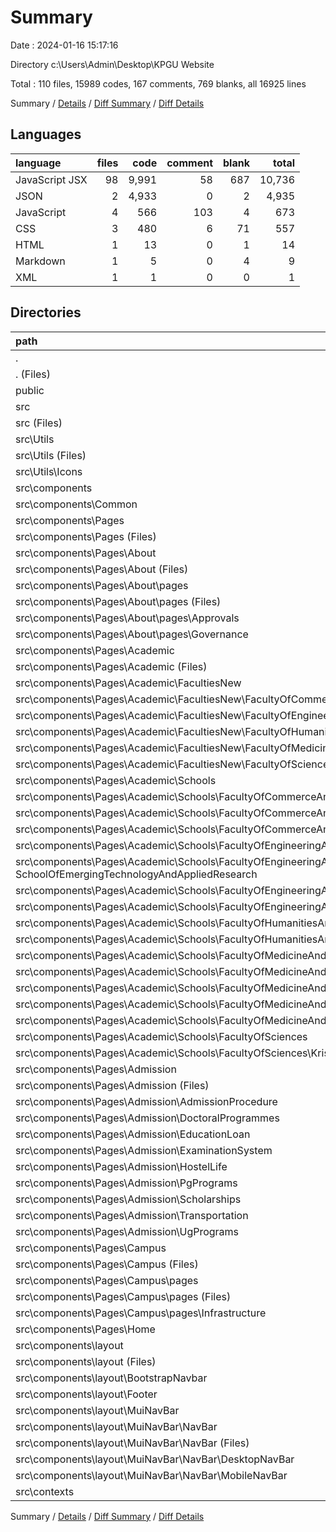 # Summary

Date : 2024-01-16 15:17:16

Directory c:\\Users\\Admin\\Desktop\\KPGU Website

Total : 110 files,  15989 codes, 167 comments, 769 blanks, all 16925 lines

Summary / [Details](details.md) / [Diff Summary](diff.md) / [Diff Details](diff-details.md)

## Languages
| language | files | code | comment | blank | total |
| :--- | ---: | ---: | ---: | ---: | ---: |
| JavaScript JSX | 98 | 9,991 | 58 | 687 | 10,736 |
| JSON | 2 | 4,933 | 0 | 2 | 4,935 |
| JavaScript | 4 | 566 | 103 | 4 | 673 |
| CSS | 3 | 480 | 6 | 71 | 557 |
| HTML | 1 | 13 | 0 | 1 | 14 |
| Markdown | 1 | 5 | 0 | 4 | 9 |
| XML | 1 | 1 | 0 | 0 | 1 |

## Directories
| path | files | code | comment | blank | total |
| :--- | ---: | ---: | ---: | ---: | ---: |
| . | 110 | 15,989 | 167 | 769 | 16,925 |
| . (Files) | 6 | 4,976 | 1 | 10 | 4,987 |
| public | 1 | 1 | 0 | 0 | 1 |
| src | 103 | 11,012 | 166 | 759 | 11,937 |
| src (Files) | 4 | 381 | 12 | 73 | 466 |
| src\\Utils | 2 | 652 | 0 | 18 | 670 |
| src\\Utils (Files) | 1 | 20 | 0 | 2 | 22 |
| src\\Utils\\Icons | 1 | 632 | 0 | 16 | 648 |
| src\\components | 96 | 9,959 | 154 | 662 | 10,775 |
| src\\components\\Common | 10 | 599 | 8 | 38 | 645 |
| src\\components\\Pages | 74 | 7,177 | 33 | 522 | 7,732 |
| src\\components\\Pages (Files) | 1 | 2 | 0 | 0 | 2 |
| src\\components\\Pages\\About | 22 | 3,416 | 31 | 154 | 3,601 |
| src\\components\\Pages\\About (Files) | 1 | 115 | 0 | 10 | 125 |
| src\\components\\Pages\\About\\pages | 21 | 3,301 | 31 | 144 | 3,476 |
| src\\components\\Pages\\About\\pages (Files) | 11 | 2,612 | 27 | 104 | 2,743 |
| src\\components\\Pages\\About\\pages\\Approvals | 4 | 273 | 0 | 22 | 295 |
| src\\components\\Pages\\About\\pages\\Governance | 6 | 416 | 4 | 18 | 438 |
| src\\components\\Pages\\Academic | 17 | 1,979 | 0 | 233 | 2,212 |
| src\\components\\Pages\\Academic (Files) | 1 | 115 | 0 | 11 | 126 |
| src\\components\\Pages\\Academic\\FacultiesNew | 5 | 151 | 0 | 30 | 181 |
| src\\components\\Pages\\Academic\\FacultiesNew\\FacultyOfCommerceAndManagement | 1 | 29 | 0 | 7 | 36 |
| src\\components\\Pages\\Academic\\FacultiesNew\\FacultyOfEngineeringAndTechnology | 1 | 35 | 0 | 6 | 41 |
| src\\components\\Pages\\Academic\\FacultiesNew\\FacultyOfHumanitiesAndPolicyStudies | 1 | 23 | 0 | 5 | 28 |
| src\\components\\Pages\\Academic\\FacultiesNew\\FacultyOfMedicineAndHealthcare | 1 | 41 | 0 | 6 | 47 |
| src\\components\\Pages\\Academic\\FacultiesNew\\FacultyOfSciences | 1 | 23 | 0 | 6 | 29 |
| src\\components\\Pages\\Academic\\Schools | 11 | 1,713 | 0 | 192 | 1,905 |
| src\\components\\Pages\\Academic\\Schools\\FacultyOfCommerceAndManagement | 2 | 284 | 0 | 33 | 317 |
| src\\components\\Pages\\Academic\\Schools\\FacultyOfCommerceAndManagement\\KrishnaSchoolOfBusinessManagement | 1 | 149 | 0 | 17 | 166 |
| src\\components\\Pages\\Academic\\Schools\\FacultyOfCommerceAndManagement\\KrishnaSchoolOfCommerce | 1 | 135 | 0 | 16 | 151 |
| src\\components\\Pages\\Academic\\Schools\\FacultyOfEngineeringAndTechnology | 3 | 551 | 0 | 49 | 600 |
| src\\components\\Pages\\Academic\\Schools\\FacultyOfEngineeringAndTechnology\\Krishna SchoolOfEmergingTechnologyAndAppliedResearch | 1 | 210 | 0 | 16 | 226 |
| src\\components\\Pages\\Academic\\Schools\\FacultyOfEngineeringAndTechnology\\KrishnaSchoolOfDiplomaStudies | 1 | 168 | 0 | 15 | 183 |
| src\\components\\Pages\\Academic\\Schools\\FacultyOfEngineeringAndTechnology\\KrishnaSchoolOfTechnology | 1 | 173 | 0 | 18 | 191 |
| src\\components\\Pages\\Academic\\Schools\\FacultyOfHumanitiesAndPolicyStudies | 1 | 135 | 0 | 16 | 151 |
| src\\components\\Pages\\Academic\\Schools\\FacultyOfHumanitiesAndPolicyStudies\\KrishnaSchoolOfArtsAndHumanities | 1 | 135 | 0 | 16 | 151 |
| src\\components\\Pages\\Academic\\Schools\\FacultyOfMedicineAndHealthcare | 4 | 602 | 0 | 75 | 677 |
| src\\components\\Pages\\Academic\\Schools\\FacultyOfMedicineAndHealthcare\\KrishnaAyurvedMedicalCollege | 1 | 133 | 0 | 20 | 153 |
| src\\components\\Pages\\Academic\\Schools\\FacultyOfMedicineAndHealthcare\\KrishnaSchoolOfNursing | 1 | 141 | 0 | 20 | 161 |
| src\\components\\Pages\\Academic\\Schools\\FacultyOfMedicineAndHealthcare\\KrishnaSchoolOfPharmacyAndResearch | 1 | 167 | 0 | 18 | 185 |
| src\\components\\Pages\\Academic\\Schools\\FacultyOfMedicineAndHealthcare\\KrishnaSchoolOfPhysiotherapyAndRehabilitation | 1 | 161 | 0 | 17 | 178 |
| src\\components\\Pages\\Academic\\Schools\\FacultyOfSciences | 1 | 141 | 0 | 19 | 160 |
| src\\components\\Pages\\Academic\\Schools\\FacultyOfSciences\\KrishnaSchoolOfSciences | 1 | 141 | 0 | 19 | 160 |
| src\\components\\Pages\\Admission | 10 | 136 | 0 | 24 | 160 |
| src\\components\\Pages\\Admission (Files) | 1 | 73 | 0 | 6 | 79 |
| src\\components\\Pages\\Admission\\AdmissionProcedure | 1 | 7 | 0 | 2 | 9 |
| src\\components\\Pages\\Admission\\DoctoralProgrammes | 1 | 7 | 0 | 2 | 9 |
| src\\components\\Pages\\Admission\\EducationLoan | 1 | 7 | 0 | 2 | 9 |
| src\\components\\Pages\\Admission\\ExaminationSystem | 1 | 7 | 0 | 2 | 9 |
| src\\components\\Pages\\Admission\\HostelLife | 1 | 7 | 0 | 2 | 9 |
| src\\components\\Pages\\Admission\\PgPrograms | 1 | 7 | 0 | 2 | 9 |
| src\\components\\Pages\\Admission\\Scholarships | 1 | 7 | 0 | 2 | 9 |
| src\\components\\Pages\\Admission\\Transportation | 1 | 7 | 0 | 2 | 9 |
| src\\components\\Pages\\Admission\\UgPrograms | 1 | 7 | 0 | 2 | 9 |
| src\\components\\Pages\\Campus | 18 | 694 | 0 | 75 | 769 |
| src\\components\\Pages\\Campus (Files) | 1 | 31 | 0 | 7 | 38 |
| src\\components\\Pages\\Campus\\pages | 17 | 663 | 0 | 68 | 731 |
| src\\components\\Pages\\Campus\\pages (Files) | 1 | 216 | 0 | 22 | 238 |
| src\\components\\Pages\\Campus\\pages\\Infrastructure | 16 | 447 | 0 | 46 | 493 |
| src\\components\\Pages\\Home | 6 | 950 | 2 | 36 | 988 |
| src\\components\\layout | 12 | 2,183 | 113 | 102 | 2,398 |
| src\\components\\layout (Files) | 1 | 220 | 2 | 5 | 227 |
| src\\components\\layout\\BootstrapNavbar | 4 | 883 | 9 | 64 | 956 |
| src\\components\\layout\\Footer | 1 | 7 | 0 | 2 | 9 |
| src\\components\\layout\\MuiNavBar | 6 | 1,073 | 102 | 31 | 1,206 |
| src\\components\\layout\\MuiNavBar\\NavBar | 6 | 1,073 | 102 | 31 | 1,206 |
| src\\components\\layout\\MuiNavBar\\NavBar (Files) | 4 | 773 | 102 | 18 | 893 |
| src\\components\\layout\\MuiNavBar\\NavBar\\DesktopNavBar | 1 | 94 | 0 | 6 | 100 |
| src\\components\\layout\\MuiNavBar\\NavBar\\MobileNavBar | 1 | 206 | 0 | 7 | 213 |
| src\\contexts | 1 | 20 | 0 | 6 | 26 |

Summary / [Details](details.md) / [Diff Summary](diff.md) / [Diff Details](diff-details.md)